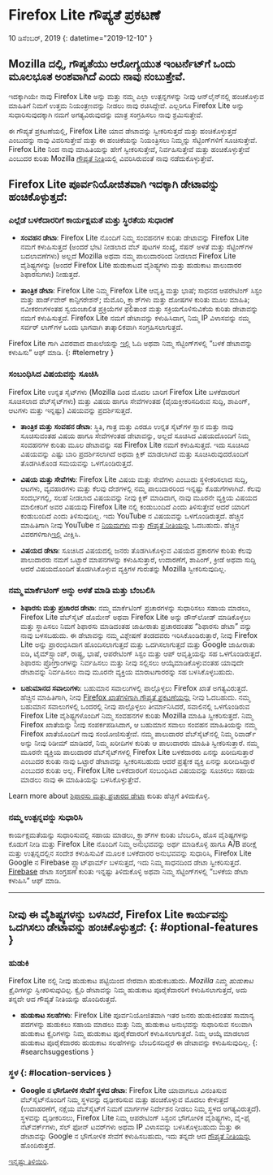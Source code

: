 # <span class="privacy-header-firefox-lite">Firefox Lite</span> <span class="privacy-header-policy">ಗೌಪ್ಯತೆ ಪ್ರಕಟಣೆ</span>

10 ಡಿಸೆಂಬರ್, 2019
{: datetime="2019-12-10" }

## Mozilla ದಲ್ಲಿ, ಗೌಪ್ಯತೆಯು ಆರೋಗ್ಯಯುತ ಇಂಟರ್ನೆಟ್‌ಗೆ ಒಂದು ಮೂಲಭೂತ ಅಂಶವಾಗಿದೆ ಎಂದು ನಾವು ನಂಬುತ್ತೇವೆ.

ಇದಕ್ಕಾಗಿಯೇ ನಾವು Firefox Lite ಅನ್ನು ಮತ್ತು ನಮ್ಮ ಎಲ್ಲಾ ಉತ್ಪನ್ನಗಳನ್ನು ನೀವು ಆನ್‌ಲೈನ್‌ನಲ್ಲಿ ಹಂಚಿಕೊಳ್ಳುವ ಮಾಹಿತಿಗೆ ನಿಮಗೆ ಉತ್ತಮ ನಿಯಂತ್ರಣವನ್ನು ನೀಡಲು ನಾವು ರಚಿಸಿದ್ದೇವೆ. ಎಲ್ಲರಿಗೂ Firefox Lite ಅನ್ನು ಸುಧಾರಿಸುವುದಕ್ಕಾಗಿ ನಮಗೆ ಅಗತ್ಯವಿರುವುದನ್ನು ಮಾತ್ರ ಸಂಗ್ರಹಿಸಲು ನಾವು ಶ್ರಮಿಸುತ್ತೇವೆ.

ಈ ಗೌಪ್ಯತೆ ಪ್ರಕಟಣೆಯಲ್ಲಿ, Firefox Lite ಯಾವ ಡೇಟಾವನ್ನು ಸ್ವೀಕರಿಸುತ್ತದೆ ಮತ್ತು ಹಂಚಿಕೊಳ್ಳುತ್ತದೆ ಎಂಬುದನ್ನು ನಾವು ವಿವರಿಸುತ್ತೇವೆ ಮತ್ತು ಈ ಹಂಚಿಕೆಯನ್ನು ನಿಯಂತ್ರಿಸಲು ನಿಮ್ಮನ್ನು ಸೆಟ್ಟಿಂಗ್‌ಗಳಿಗೆ ಸೂಚಿಸುತ್ತೇವೆ. Firefox Lite ನಿಂದ ನಾವು ಮಾಹಿತಿಯನ್ನು ಹೇಗೆ ಸ್ವೀಕರಿಸುತ್ತೇವೆ, ನಿರ್ವಹಿಸುತ್ತೇವೆ ಮತ್ತು ಹಂಚಿಕೊಳ್ಳುತ್ತೇವೆ ಎಂಬುದರ ಕುರಿತು Mozilla [ಗೌಪ್ಯತೆ ನೀತಿ](https://www.mozilla.org/privacy/)ಯಲ್ಲಿ ವಿವರಿಸಿರುವಂತೆ ನಾವು ನಡೆದುಕೊಳ್ಳುತ್ತೇವೆ.

## Firefox Lite ಪೂರ್ವನಿಯೋಜಿತವಾಗಿ ಇದಕ್ಕಾಗಿ ಡೇಟಾವನ್ನು ಹಂಚಿಕೊಳ್ಳುತ್ತದೆ:

### ಎಲ್ಲೆಡೆ ಬಳಕೆದಾರರಿಗೆ ಕಾರ್ಯಕ್ಷಮತೆ ಮತ್ತು ಸ್ಥಿರತೆಯ ಸುಧಾರಣೆ

* __ಸಂವಹನ ಡೇಟಾ__: Firefox Lite ನೊಂದಿಗೆ ನಿಮ್ಮ ಸಂವಹನಗಳ ಕುರಿತು ಡೇಟಾವನ್ನು Firefox Lite ನಮಗೆ ಕಳುಹಿಸುತ್ತದೆ (ಅಂದರೆ ಭೇಟಿ ನೀಡಲಾದ ವೆಬ್ ಪುಟಗಳ ಸಂಖ್ಯೆ, ಸೆಷನ್ ಅಳತೆ ಮತ್ತು ಸೆಟ್ಟಿಂಗ್‌ಗಳ ಬದಲಾವಣೆಗಳು) ಅಲ್ಲದೆ Mozilla ಅಥವಾ ನಮ್ಮ ಪಾಲುದಾರರಿಂದ ನೀಡಲಾದ Firefox Lite ವೈಶಿಷ್ಟ್ಯಗಳನ್ನು (ಅಂದರೆ Firefox Lite ಹುಡುಕಾಟದ ವೈಶಿಷ್ಟ್ಯಗಳು ಮತ್ತು ಹುಡುಕಾಟ ಪಾಲುದಾರರ ಶಿಫಾರಸುಗಳು) ನೀಡುತ್ತದೆ.

* __ತಾಂತ್ರಿಕ ಡೇಟಾ__: Firefox Lite ನಿಮ್ಮ Firefox Lite ಆವೃತ್ತಿ ಮತ್ತು ಭಾಷೆ; ಸಾಧನದ ಆಪರೇಟಿಂಗ್ ಸಿಸ್ಟಂ ಮತ್ತು ಹಾರ್ಡ್‌ವೇರ್ ಕಾನ್ಫಿಗರೇಶನ್; ಮೆಮೊರಿ, ಕ್ರ್ಯಾಶ್‌ಗಳು ಮತ್ತು ದೋಷಗಳ ಕುರಿತು ಮೂಲ ಮಾಹಿತಿ; ನವೀಕರಣಗಳಂತಹ ಸ್ವಯಂಚಾಲಿತ ಪ್ರಕ್ರಿಯೆಗಳ ಫಲಿತಾಂಶ ಮತ್ತು ಸಕ್ರಿಯಗೊಳಿಸುವಿಕೆಯ ಕುರಿತು ಡೇಟಾವನ್ನು ನಮಗೆ ಕಳುಹಿಸುತ್ತದೆ. Firefox Lite ನಮಗೆ ಡೇಟಾವನ್ನು ಕಳುಹಿಸಿದಾಗ, ನಿಮ್ಮ IP ವಿಳಾಸವನ್ನು ನಮ್ಮ ಸರ್ವರ್ ಲಾಗ್‌ಗಳ ಒಂದು ಭಾಗವಾಗಿ ತಾತ್ಕಾಲಿಕವಾಗಿ ಸಂಗ್ರಹಿಸಲಾಗುತ್ತದೆ.

Firefox Lite ಗಾಗಿ ವಿವರವಾದ ದಾಖಲೆಯನ್ನು [ಇಲ್ಲಿ](https://support.mozilla.org/kb/send-usage-data-firefox-mobile-devices) ಓದಿ ಅಥವಾ ನಿಮ್ಮ ಸೆಟ್ಟಿಂಗ್‌ಗಳಲ್ಲಿ “ಬಳಕೆ ಡೇಟಾವನ್ನು ಕಳುಹಿಸು” ಆಫ್ ಮಾಡಿ.
{: #telemetry }

### ಸಂಬಂಧಿಸಿದ ವಿಷಯವನ್ನು ಸೂಚಿಸಿ

Firefox Lite ಉನ್ನತ ಸೈಟ್‌ಗಳು (Mozilla ದಿಂದ ಮೊದಲ ಬಾರಿಗೆ Firefox Lite ಬಳಕೆದಾರರಿಗೆ ಸೂಚಿಸಲಾದ ವೆಬ್‌ಸೈಟ್‌ಗಳು) ಮತ್ತು ವಿಷಯ ಹಾಗೂ ಸೇವೆಗಳಂತಹ (ವೈಯಕ್ತೀಕರಿಸದಿರುವ ಸುದ್ದಿ, ಶಾಪಿಂಗ್, ಆಟಗಳು ಮತ್ತು ಇನ್ನಷ್ಟು) ವಿಷಯವನ್ನು ಪ್ರದರ್ಶಿಸುತ್ತದೆ.

* __ತಾಂತ್ರಿಕ ಮತ್ತು ಸಂವಹನ ಡೇಟಾ__: ಸ್ಥಿತಿ, ಗಾತ್ರ ಮತ್ತು ಎರಡೂ ಉನ್ನತ ಸೈಟ್‌ಗಳ ಸ್ಥಾನ ಮತ್ತು ನಾವು ಸೂಚಿಸುವಂತಹ ವಿಷಯ ಹಾಗೂ ಸೇವೆಗಳಂತಹ ಡೇಟಾವನ್ನು, ಅಲ್ಲದೆ ಸೂಚಿಸಿದ ವಿಷಯದೊಂದಿಗೆ ನಿಮ್ಮ ಸಂವಹನಗಳ ಕುರಿತು ಮೂಲ ಡೇಟಾವನ್ನು ಸಹ Firefox Lite ನಮಗೆ ಕಳುಹಿಸುತ್ತದೆ. ಇದು ಸೂಚಿಸಿದ ವಿಷಯವನ್ನು ಎಷ್ಟು ಬಾರಿ ಪ್ರದರ್ಶಿಸಲಾಗಿದೆ ಅಥವಾ ಕ್ಲಿಕ್ ಮಾಡಲಾಗಿದೆ ಮತ್ತು ಸೂಚಿಸಿರುವುದರೊಂದಿಗೆ ತೊಡಗಿಸಿಕೊಂಡ ಸಮಯವನ್ನು ಒಳಗೊಂಡಿರುತ್ತದೆ.

* __ವಿಷಯ ಮತ್ತು ಸೇವೆಗಳು__: Firefox Lite ವಿಷಯ ಮತ್ತು ಸೇವೆಗಳು ಎಂಬುದು ಸ್ಥಳೀಕರಿಸಲಾದ ಸುದ್ದಿ, ಆಟಗಳು, ವ್ಯವಹಾರಗಳು ಮತ್ತು ಕೆಲವು ದೇಶಗಳಲ್ಲಿ ನಮ್ಮ ಪಾಲುದಾರರಿಂದ ಇನ್ನಷ್ಟು ಕೊಡುಗೆಗಳಾಗಿವೆ. ಕೆಲವು ಸಂದರ್ಭಗಲ್ಲಿ, ಸಲಹೆ ನೀಡಲಾದ ವಿಷಯವನ್ನು ನೀವು ಕ್ಲಿಕ್ ಮಾಡಿದಾಗ, ನಾವು ಮೂರನೇ ವ್ಯಕ್ತಿಯ ವಿಷಯದ ಮಾಲೀಕರಿಗೆ ಅವರ ವಿಷಯವು Firefox Lite ನಲ್ಲಿ ಕಂಡುಬಂದಿದೆ ಎಂದು ತಿಳಿಸುತ್ತೇವೆ ಆದರೆ ಯಾರಿಗೆ ಕಂಡುಬಂದಿದೆ ಎಂದು ತಿಳಿಸುವುದಿಲ್ಲ. ಇದು YouTube ನ ವಿಷಯವನ್ನು ಒಳಗೊಂಡಿರುತ್ತದೆ. ಹೆಚ್ಚಿನ ಮಾಹಿತಿಗಾಗಿ ನೀವು YouTube ನ [ನಿಯಮಗಳು](https://www.youtube.com/t/terms) ಮತ್ತು [ಗೌಪ್ಯತೆ ನೀತಿಯನ್ನು](https://policies.google.com/privacy) ಓದಬಹುದು. ಹೆಚ್ಚಿನ ವಿವರಗಳಿಗಾಗಿ[ಇಲ್ಲಿ](https://support.mozilla.org/kb/firefox-lite-content-and-services) ವೀಕ್ಷಿಸಿ.

* __ವಿಷಯದ ಡೇಟಾ__: ಸೂಚಿಸಿದ ವಿಷಯದಲ್ಲಿ ಜನರು ತೊಡಗಿಸಿಕೊಳ್ಳುವ ವಿಷಯದ ಪ್ರಕಾರಗಳ ಕುರಿತು ಕೆಲವು ಪಾಲುದಾರರು ನಮಗೆ ಒಟ್ಟಾರೆ ಮಾಪನಗಳನ್ನು ಕಳುಹಿಸುತ್ತಾರೆ, ಉದಾರಣೆಗೆ, ಶಾಪಿಂಗ್, ಕ್ರೀಡೆ ಅಥವಾ ಸುದ್ದಿ ಆದರೆ ವಿಷಯದೊಂದಿಗೆ ತೊಡಗಿಸಿಕೊಳ್ಳುವ ವ್ಯಕ್ತಿಗಳ ಗುರುತನ್ನು Mozilla ಸ್ವೀಕರಿಸುವುದಿಲ್ಲ.

### ನಮ್ಮ ಮಾರ್ಕೆಟಿಂಗ್ ಅನ್ನು ಅಳತೆ ಮಾಡಿ ಮತ್ತು ಬೆಂಬಲಿಸಿ

* __ಶಿಫಾರಸು ಮತ್ತು ಪ್ರಚಾರದ ಡೇಟಾ__: ನಮ್ಮ ಮಾರ್ಕೆಟಿಂಗ್ ಪ್ರಚಾರಗಳನ್ನು ಸುಧಾರಿಸಲು ಸಹಾಯ ಮಾಡಲು, Firefox Lite ವೆಬ್‌ಸೈಟ್ ಡೊಮೇನ್ ಅಥವಾ Firefox Lite ಅನ್ನು ಡೌನ್‌ಲೋಡ್ ಮಾಡಿಕೊಳ್ಳಲು ಮತ್ತು ಸ್ಥಾಪಿಸಲು ನಿಮಗೆ ಶಿಫಾರಸು ಮಾಡಿದಂತಹ ಜಾಹೀರಾತು ಪ್ರಚಾರದಂತಹ “ಶಿಫಾರಸು ಡೇಟಾ” ವನ್ನು ನಾವು ಬಳಸಬಹುದು. ಈ ಡೇಟಾವನ್ನು ನಮ್ಮ ವಿಶ್ಲೇಷಣೆ ತಂಡದವರು ಇರಿಸಿಕೊಂಡಿರುತ್ತಾರೆ, ನೀವು Firefox Lite ಅನ್ನು ಪ್ರಾರಂಭಿಸಿದಾಗ ಹೊಂದಿಸಲಾಗುತ್ತದೆ ಮತ್ತು ಒದಗಿಸಲಾಗುತ್ತದೆ ಮತ್ತು Google ಜಾಹೀರಾತು ಐಡಿ, ಟೈಮ್‌ಸ್ಟ್ಯಾಂಪ್, ರಾಷ್ಟ್ರ, ಭಾಷೆ, ಆಪರೇಟಿಂಗ್ ಸಿಸ್ಟಂ ಮತ್ತು ಆಪ್ ಆವೃತ್ತಿಯನ್ನು ಸಹ ಒಳಗೊಂಡಿರುತ್ತದೆ. ಶಿಫಾರಸು ಪ್ರೋಗ್ರಾಂಗಳನ್ನು ನಿರ್ವಹಿಸಲು ಮತ್ತು ನೀವು ಸಲ್ಲಿಸಲು ಆಯ್ಕೆಮಾಡಿಕೊಳ್ಳುವಂತಹ ಯಾವುದೇ ಡೇಟಾವನ್ನು ನಿರ್ವಹಿಸಲು ನಾವು ಮೂರನೇ ವ್ಯಕ್ತಿಯ ಮಾರಾಟಗಾರರನ್ನು ಸಹ ಬಳಸಿಕೊಳ್ಳಬಹುದು.

* __ಬಹುಮಾನದ ಸವಾಲುಗಳು__: ಬಹುಮಾನ ಸವಾಲುಗಳಲ್ಲಿ ಪಾಲ್ಗೊಳ್ಳಲು Firefox ಖಾತೆ ಅಗತ್ಯವಿರುತ್ತದೆ. ಹೆಚ್ಚಿನ ಮಾಹಿತಿಗಾಗಿ, ನೀವು [Firefox ಖಾತೆಗಳಿಗಾಗಿ ಗೌಪ್ಯತೆ ಪ್ರಕಟಣೆಯನ್ನು](https://www.mozilla.org/en-US/privacy/firefox/#accounts) ನೀವು ಓದಬಹುದು. ನಮ್ಮ ಬಹುಮಾನ ಸವಾಲುಗಳಲ್ಲಿ ಒಂದರಲ್ಲಿ ನೀವು ಪಾಲ್ಗೊಳ್ಳಲು ತೀರ್ಮಾನಿಸಿದರೆ, ಸವಾಲಿನಲ್ಲಿ ಒಳಗೊಂಡಿರುವ Firefox Lite ವೈಶಿಷ್ಟ್ಯಗಳೊಂದಿಗೆ ನಿಮ್ಮ ಸಂವಹನಗಳ ಕುರಿತು Mozilla ಮಾಹಿತಿ ಸ್ವೀಕರಿಸುತ್ತದೆ. ನಿಮ್ಮ Firefox ಖಾತೆಯನ್ನು ನೀವು ಸಂಪರ್ಕಪಡಿಸಿದಾಗ, ಆ ಬಹುಮಾನ ಸವಾಲು ಸಂವಹನ ಮಾಹಿತಿಯನ್ನು ನಮ್ಮ Firefox ಖಾತೆಯೊಂದಿಗೆ ನಾವು ಸಂಯೋಜಿಸುತ್ತೇವೆ. ನಮ್ಮ ಪಾಲುದಾರರ ವೆಬ್‌ಸೈಟ್‌ನಲ್ಲಿ ನಿಮ್ಮ ರಿವಾರ್ಡ್ ಅನ್ನು ನೀವು ರಿಡೀಮ್ ಮಾಡಿದರೆ, ನಿಮ್ಮ ಖರೀದಿಗಳ ಕುರಿತು ಆ ಪಾಲುದಾರರು ಮಾಹಿತಿ ಸ್ವೀಕರಿಸುತ್ತಾರೆ. ನಮ್ಮ ಮೂರನೇ ವ್ಯಕ್ತಿಯ ಪಾಲುದಾರರ ವೆಬ್‌ಸೈಟ್‌ಗಳಲ್ಲಿ Firefox Lite ಬಳಕೆದಾರರು ಏನನ್ನು ಖರೀದಿಸುತ್ತಾರೆ ಎಂಬುದರ ಕುರಿತು ನಾವು ಒಟ್ಟಾರೆ ಡೇಟಾವನ್ನು ಸ್ವೀಕರಿಸಬಹುದು ಆದರೆ ಪ್ರತ್ಯೇಕ ವ್ಯಕ್ತಿ ಏನನ್ನು ಖರೀದಿಸಿದ್ದಾರೆ ಎಂಬುದರ ಕುರಿತು ಅಲ್ಲ. Firefox Lite ಬಳಕೆದಾರರಿಗೆ ಸಂಬಂಧಿಸಿದ ವಿಷಯವನ್ನು ಸೂಚಿಸಲು ಸಹಾಯ ಮಾಡಲು ನಾವು ಈ ಮಾಹಿತಿಯನ್ನು ಬಳಸಿಕೊಳ್ಳುತ್ತೇವೆ. 

Learn more about [ಶಿಫಾರಸು ಮತ್ತು ಪ್ರಚಾರದ ಡೇಟಾ](https://github.com/mozilla-tw/Rocket/wiki/Telemetry#install-campaign-tracking) ಕುರಿತು ಹೆಚ್ಚಿಗೆ ತಿಳಿದುಕೊಳ್ಳಿ. 

### ನಮ್ಮ ಉತ್ಪನ್ನವನ್ನು ಸುಧಾರಿಸಿ

ಕಾರ್ಯಕ್ಷಮತೆಯನ್ನು ಸುಧಾರಿಸುವಲ್ಲಿ ಸಹಾಯ ಮಾಡಲು, ಕ್ರ್ಯಾಶ್‌ಗಳ ಕುರಿತು ಬೆಂಬಲಿಸಿ, ಹೊಸ ವೈಶಿಷ್ಟ್ಯಗಳನ್ನು ಕೊಡುಗೆ ನೀಡಿ ಮತ್ತು Firefox Lite ನೊಂದಿಗೆ ನಿಮ್ಮ ಅನುಭವವನ್ನು ಅರ್ಥ ಮಾಡಿಕೊಳ್ಳಿ ಹಾಗೂ A/B ಪರೀಕ್ಷೆ ಮತ್ತು ಉತ್ಪನ್ನದಲ್ಲಿನ ಸಂದೇಶ ಕಳುಹಿಸುವಿಕೆ ಮೂಲಕ ಬಳಕೆದಾರರ ಅನುಭವವನ್ನು ಸುಧಾರಿಸಿ, Firefox Lite Google ನ Firebase ಪ್ಲ್ಯಾಟ್‌ಫಾರ್ಮ್ ಬಳಸುತ್ತದೆ, ಇದು ನಿಮ್ಮ ಸಾಧನದಿಂದ ಡೇಟಾ ಸ್ವೀಕರಿಸುತ್ತದೆ. [Firebase](https://support.google.com/firebase/answer/6318039?hl=en) ಡೇಟಾ ಸಂಗ್ರಹಣೆ ಕುರಿತು ಇನ್ನಷ್ಟು ತಿಳಿದುಕೊಳ್ಳಿ ಅಥವಾ ನಿಮ್ಮ ಸೆಟ್ಟಿಂಗ್‌ಗಳಲ್ಲಿ “ಬಳಕೆಯ ಡೇಟಾ ಕಳುಹಿಸಿ” ಆಫ್ ಮಾಡಿ.

---

## ನೀವು ಈ ವೈಶಿಷ್ಟ್ಯಗಳನ್ನು ಬಳಸಿದರೆ, Firefox Lite ಕಾರ್ಯವನ್ನು ಒದಗಿಸಲು ಡೇಟಾವನ್ನು ಹಂಚಿಕೊಳ್ಳುತ್ತದೆ: {: #optional-features }

### ಹುಡುಕಿ

Firefox Lite ನಲ್ಲಿ ನೀವು ಹುಡುಕಾಟ ಪಟ್ಟಿಯಿಂದ ನೇರವಾಗಿ ಹುಡುಕಬಹುದು. _Mozilla ನಿಮ್ಮ ಹುಡುಕಾಟ ಕ್ವೈರಿಗಳನ್ನು ಸ್ವೀಕರಿಸುವುದಿಲ್ಲ._ ಕ್ವೈರಿ ಡೇಟಾವನ್ನು ನಿಮ್ಮ ಹುಡುಕಾಟ ಪೂರೈಕೆದಾರರಿಗೆ ಕಳುಹಿಸಲಾಗುತ್ತದೆ, ಅದು ತನ್ನದೇ ಆದ ಗೌಪ್ಯತೆ ನೀತಿಯನ್ನು ಹೊಂದಿರುತ್ತದೆ.

* __ಹುಡುಕಾಟ ಸಲಹೆಗಳು__: Firefox Lite ಪೂರ್ವನಿಯೋಜಿತವಾಗಿ ಇತರ ಜನರು ಹುಡುಕಿದಂತಹ ಸಾಮಾನ್ಯ ಪದಗಳನ್ನು ಹುಡುಕಲು ಸಹಾಯ ಮಾಡಲು ಮತ್ತು ನಿಮ್ಮ ಹುಡುಕಾಟ ಅನುಭವನ್ನು ಸುಧಾರಿಸುವ ಸಲುವಾಗಿ ಹುಡುಕಾಟ ಕ್ವೈರಿಗಳನ್ನು ನಿಮ್ಮ ಹುಡುಕಾಟ ಪೂರೈಕೆದಾರರಿಗೆ ಕಳುಹಿಸಲಾಗುತ್ತದೆ. ನಿಮ್ಮ ಆಯ್ಕೆ ಮಾಡಲಾದ ಹುಡುಕಾಟ ಪೂರೈಕೆದಾರರು ಹುಡುಕಾಟ ಸಲಹೆಗಳನ್ನು ಬೆಂಬಲಿಸದಿದ್ದರೆ ಈ ಡೇಟಾವನ್ನು ಕಳುಹಿಸುವುದಿಲ್ಲ.
{: #searchsuggestions }
    
### ಸ್ಥಳ {: #location-services }

* __Google ನ ಭೌಗೋಳಿಕ ಸೇವೆಗೆ ಸ್ಥಳದ ಡೇಟಾ__: Firefox Lite ಯಾವಾಗಲೂ ವಿನಂತಿಸುವ ವೆಬ್‌ಸೈಟ್‌ನೊಂದಿಗೆ ನಿಮ್ಮ ಸ್ಥಳವನ್ನು ದೃಢೀಕರಿಸುವ ಮತ್ತು ಹಂಚಿಕೊಳ್ಳುವ ಮೊದಲು ಕೇಳುತ್ತದೆ (ಉದಾಹರಣೆಗೆ, ನಕ್ಷೆಯ ವೆಬ್‌ಸೈಟ್‌ಗೆ ನಿಮಗೆ ಮಾರ್ಗಗಳ ನಿರ್ದೇಶನ ನೀಡಲು ನಿಮ್ಮ ಸ್ಥಳದ ಅಗತ್ಯವಿರುತ್ತದೆ). ಸ್ಥಳವನ್ನು ದೃಢೀಕರಿಸಲು, Firefox Lite ನಿಮ್ಮ ಆಪರೇಟಿಂಗ್ ಸಿಸ್ಟಂನ ಭೌಗೋಳಿಕ ವೈಶಿಷ್ಟ್ಯಗಳು, ವೈ-ಫೈ ನೆಟ್‌ವರ್ಕ್‌ಗಳು, ಸೆಲ್ ಫೋನ್ ಟವರ್‌ಗಳು ಅಥವಾ IP ವಿಳಾಸವನ್ನು ಬಳಸಿಕೊಳ್ಳಬಹುದು ಮತ್ತು ಈ ಡೇಟಾವನ್ನು Google ನ ಭೌಗೋಳಿಕ ಸೇವೆಗೆ ಕಳುಹಿಸಬಹುದು, ಇದು ತನ್ನದೇ ಆದ [ಗೌಪ್ಯತೆ ನೀತಿಯನ್ನು](https://www.google.com/privacy/lsf.html) ಹೊಂದಿರುತ್ತದೆ. 

 [ಇನ್ನಷ್ಟು ತಿಳಿಯಿರಿ](https://www.mozilla.org/firefox/geolocation/).
